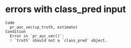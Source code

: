 # errors with class_pred input

    Code
      pr_auc_vec(cp_truth, estimate)
    Condition
      Error in `pr_auc_vec()`:
      ! `truth` should not a `class_pred` object.

